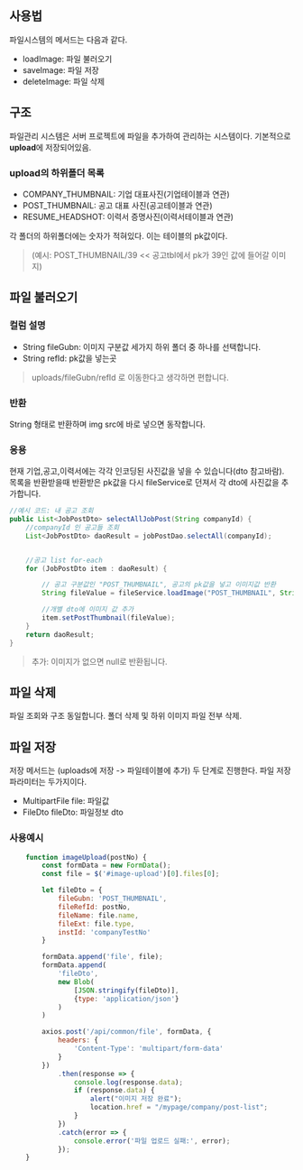 ## 사용법
파일시스템의 메서드는 다음과 같다.
- loadImage: 파일 불러오기
- saveImage: 파일 저장
- deleteImage: 파일 삭제

## 구조
파일관리 시스템은 서버 프로젝트에 파일을 추가하여 관리하는 시스템이다.
기본적으로 **upload**에 저장되어있음.

### upload의 하위폴더 목록
- COMPANY_THUMBNAIL: 기업 대표사진(기업테이블과 연관)
- POST_THUMBNAIL: 공고 대표 사진(공고테이블과 연관)
- RESUME_HEADSHOT: 이력서 증명사진(이력서테이블과 연관)   

각 폴더의 하위폴더에는 숫자가 적혀있다.
이는 테이블의 pk값이다.
> (예시: POST_THUMBNAIL/39 << 공고tbl에서 pk가 39인 값에 들어갈 이미지)

## 파일 불러오기
### 컬럼 설명
- String fileGubn: 이미지 구분값 세가지 하위 폴더 중 하나를 선택합니다.
- String refId: pk값을 넣는곳
> uploads/fileGubn/refId 로 이동한다고 생각하면 편합니다.

### 반환
String 형태로 반환하며 img src에 바로 넣으면 동작합니다.

### 응용
현재 기업,공고,이력서에는 각각 인코딩된 사진값을 넣을 수 있습니다(dto 참고바람).   
목록을 반환받을때 반환받은 pk값을 다시 fileService로 던져서 각 dto에 사진값을 추가합니다.   
```java
//예시 코드: 내 공고 조회
public List<JobPostDto> selectAllJobPost(String companyId) {
    //companyId 인 공고들 조회 
    List<JobPostDto> daoResult = jobPostDao.selectAll(companyId);


    //공고 list for-each
    for (JobPostDto item : daoResult) {

        // 공고 구분값인 "POST_THUMBNAIL", 공고의 pk값을 넣고 이미지값 반환
        String fileValue = fileService.loadImage("POST_THUMBNAIL", String.valueOf(item.getJobPostNo()));

        //개별 dto에 이미지 값 추가
        item.setPostThumbnail(fileValue);
    }
    return daoResult;
}
```
> 추가: 이미지가 없으면 null로 반환됩니다.

## 파일 삭제
파일 조회와 구조 동일합니다.
폴더 삭제 및 하위 이미지 파일 전부 삭제.

## 파일 저장
저장 메서드는 (uploads에 저장 -> 파일테이블에 추가) 두 단계로 진행한다.
파일 저장 파라미터는 두가지이다.
- MultipartFile file: 파일값
- FileDto fileDto: 파일정보 dto

### 사용예시
```javascript
    function imageUpload(postNo) {
        const formData = new FormData();
        const file = $('#image-upload')[0].files[0];

        let fileDto = {
            fileGubn: 'POST_THUMBNAIL',
            fileRefId: postNo,
            fileName: file.name,
            fileExt: file.type,
            instId: 'companyTestNo'
        }

        formData.append('file', file);
        formData.append(
            'fileDto',
            new Blob(
                [JSON.stringify(fileDto)],
                {type: 'application/json'}
            )
        )

        axios.post('/api/common/file', formData, {
            headers: {
                'Content-Type': 'multipart/form-data'
            }
        })
            .then(response => {
                console.log(response.data);
                if (response.data) {
                    alert("이미지 저장 완료");
                    location.href = "/mypage/company/post-list";
                }
            })
            .catch(error => {
                console.error('파일 업로드 실패:', error);
            });
    }
```
